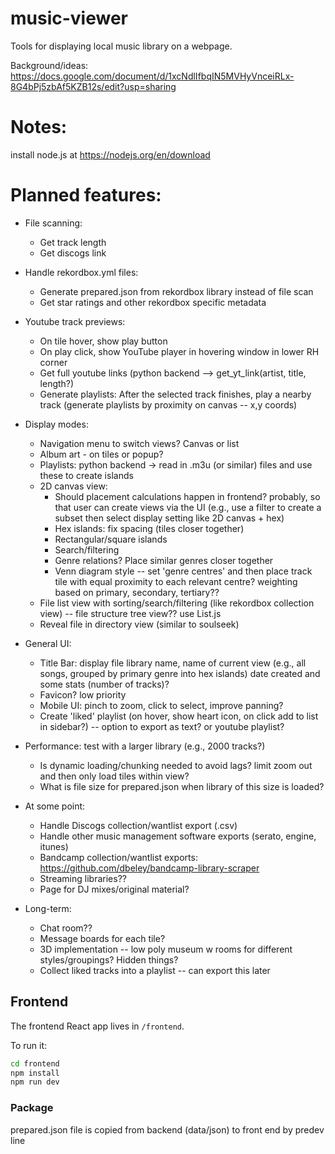 # music-viewer
Tools for displaying local music library on a webpage.

Background/ideas: https://docs.google.com/document/d/1xcNdlIfbqIN5MVHyVnceiRLx-8G4bPj5zbAf5KZB12s/edit?usp=sharing

# Notes:
install node.js at https://nodejs.org/en/download

# Planned features:
- File scanning:
  - Get track length
  - Get discogs link
 
- Handle rekordbox.yml files:
  - Generate prepared.json from rekordbox library instead of file scan
  - Get star ratings and other rekordbox specific metadata

- Youtube track previews:
  - On tile hover, show play button
  - On play click, show YouTube player in hovering window in lower RH corner
  - Get full youtube links (python backend --> get_yt_link(artist, title, length?)
  - Generate playlists: After the selected track finishes, play a nearby track (generate playlists by proximity on canvas -- x,y coords)

- Display modes:
  - Navigation menu to switch views? Canvas or list
  - Album art - on tiles or popup?
  - Playlists: python backend -> read in .m3u (or similar) files and use these to create islands
  - 2D canvas view:
    - Should placement calculations happen in frontend? probably, so that user can create views via the UI (e.g., use a filter to create a subset then select display setting like 2D canvas + hex) 
    - Hex islands: fix spacing (tiles closer together)
    - Rectangular/square islands
    - Search/filtering
    - Genre relations? Place similar genres closer together
    - Venn diagram style -- set 'genre centres' and then place track tile with equal proximity to each relevant centre? weighting based on primary, secondary, tertiary?? 
  - File list view with sorting/search/filtering (like rekordbox collection view) -- file structure tree view?? use List.js
  - Reveal file in directory view (similar to soulseek)

- General UI:
  - Title Bar: display file library name, name of current view (e.g., all songs, grouped by primary genre into hex islands) date created and some stats (number of tracks)?
  - Favicon? low priority
  - Mobile UI: pinch to zoom, click to select, improve panning?
  - Create 'liked' playlist (on hover, show heart icon, on click add to list in sidebar?) -- option to export as text? or youtube playlist?
 
- Performance: test with a larger library (e.g., 2000 tracks?)
  - Is dynamic loading/chunking needed to avoid lags? limit zoom out and then only load tiles within view?
  - What is file size for prepared.json when library of this size is loaded?

- At some point:
  - Handle Discogs collection/wantlist export (.csv)
  - Handle other music management software exports (serato, engine, itunes)
  - Bandcamp collection/wantlist exports: https://github.com/dbeley/bandcamp-library-scraper
  - Streaming libraries??
  - Page for DJ mixes/original material?
 
- Long-term:
  - Chat room??
  - Message boards for each tile?
  - 3D implementation -- low poly museum w rooms for different styles/groupings? Hidden things?
  - Collect liked tracks into a playlist -- can export this later

## Frontend

The frontend React app lives in `/frontend`.

To run it:

```bash
cd frontend
npm install
npm run dev
```

### Package

prepared.json file is copied from backend (data/json) to front end by predev line

